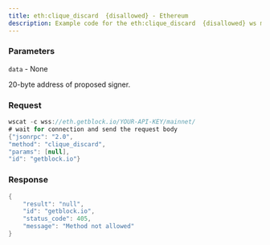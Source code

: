 ```yaml
---
title: eth:clique_discard  {disallowed} - Ethereum
description: Example code for the eth:clique_discard  {disallowed} ws method. Сomplete guide on how to use eth:clique_discard  {disallowed} ws in GetBlock.io Web3 documentation.
---
```


### Parameters


`data` - None

20-byte address of proposed signer.

### Request

``` java
wscat -c wss://eth.getblock.io/YOUR-API-KEY/mainnet/ 
# wait for connection and send the request body 
{"jsonrpc": "2.0",
"method": "clique_discard",
"params": [null],
"id": "getblock.io"}
```

###  Response

``` java
{
    "result": "null",
    "id": "getblock.io",
    "status_code": 405,
    "message": "Method not allowed"
}
```

